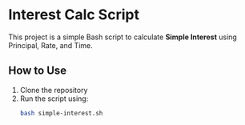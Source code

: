 # Interest Calc Script

This project is a simple Bash script to calculate **Simple Interest** using Principal, Rate, and Time.

## How to Use

1. Clone the repository
2. Run the script using:
   ```bash
   bash simple-interest.sh
